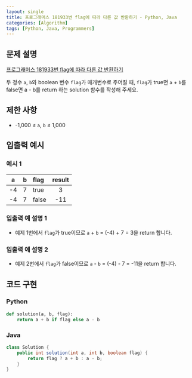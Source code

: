 ```yaml
---
layout: single
title: 프로그래머스 181933번 flag에 따라 다른 값 반환하기 - Python, Java
categories: [Algorithm]
tags: [Python, Java, Programmers]
---
```


## 문제 설명
[프로그래머스 181933번 flag에 따라 다른 값 반환하기](https://school.programmers.co.kr/learn/courses/30/lessons/181933)

두 정수 `a`, `b`와 boolean 변수 `flag`가 매개변수로 주어질 때, `flag`가 true면 `a` + `b`를 false면 a - b를 return 하는 solution 함수를 작성해 주세요.

## 제한 사항
- -1,000 ≤ `a`, `b` ≤ 1,000

## 입출력 예시

### 예시 1

| a  | b | flag | result |
|:--:|:-:|:-----|:------:|
| -4  | 7 | true |   3    |
| -4 | 7 | false   |  -11   |

### 입출력 예 설명 1

* 예제 1번에서 `flag`가 true이므로 `a` + `b` = (-4) + 7 = 3을 return 합니다.

### 입출력 예 설명 2

* 예제 2번에서 `flag`가 false이므로 `a` - `b` = (-4) - 7 = -11을 return 합니다.

## 코드 구현

### Python

```python
def solution(a, b, flag):
    return a + b if flag else a - b
```

### Java

```java
class Solution {
    public int solution(int a, int b, boolean flag) {
        return flag ? a + b : a - b;
    }
}
```